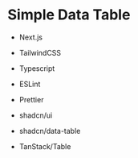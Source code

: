 # Simple Data Table

- Next.js
- TailwindCSS
- Typescript
- ESLint
- Prettier

- shadcn/ui
- shadcn/data-table
- TanStack/Table
